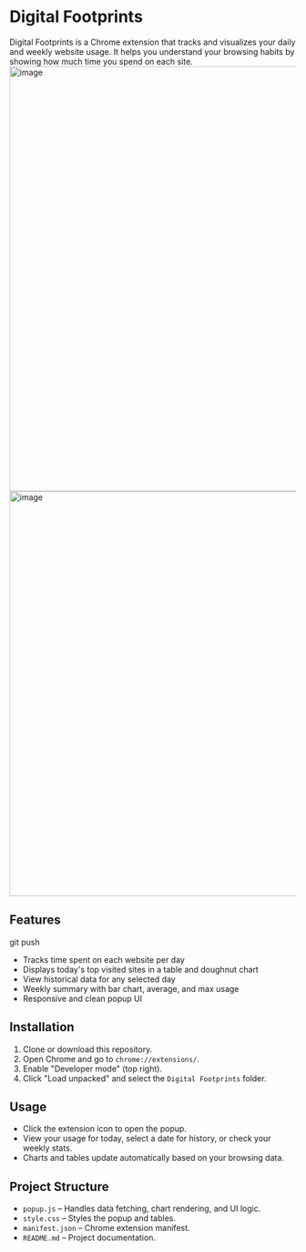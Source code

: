 # Digital Footprints

Digital Footprints is a Chrome extension that tracks and visualizes your daily and weekly website usage. It helps you understand your browsing habits by showing how much time you spend on each site.
<img width="637" height="745" alt="image" src="https://github.com/user-attachments/assets/f4d71868-81d1-4611-acb2-06532a724044" />
<img width="629" height="710" alt="image" src="https://github.com/user-attachments/assets/7067ceed-7c4b-49a4-a057-a830f4078335" />


## Features
git push
- Tracks time spent on each website per day
- Displays today's top visited sites in a table and doughnut chart
- View historical data for any selected day
- Weekly summary with bar chart, average, and max usage
- Responsive and clean popup UI

## Installation

1. Clone or download this repository.
2. Open Chrome and go to `chrome://extensions/`.
3. Enable "Developer mode" (top right).
4. Click "Load unpacked" and select the `Digital Footprints` folder.

## Usage

- Click the extension icon to open the popup.
- View your usage for today, select a date for history, or check your weekly stats.
- Charts and tables update automatically based on your browsing data.

## Project Structure

- `popup.js` – Handles data fetching, chart rendering, and UI logic.
- `style.css` – Styles the popup and tables.
- `manifest.json` – Chrome extension manifest.
- `README.md` – Project documentation.

